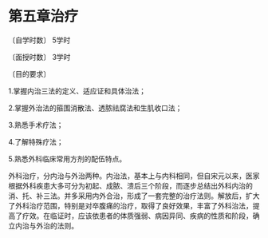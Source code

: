 # 第五章治疗

〔自学时数〕     5学时

〔面授时数〕     3学时

〔目的要求〕

1.掌握内治三法的定义、适应证和具体治法；

2.掌握外治法的箍围消散法、透脓祛腐法和生肌收口法；

3.熟悉手术疗法；

4.了解特殊疗法；

5.熟悉外科临床常用方剂的配伍特点。

外科治疗，分内治与外治两种。内治法，基本上与内科相同，但自宋元以来，医家根据外科疾患大多可分为初起、成脓、溃后三个阶段，而逐步总结出外科内治的消、托、补三法。并多采用内外合治，形成了一套完整的治疗法则。解放后，扩大了外科治疗范围，特别是对卒腹痛的治疗，取得了良好效果，丰富了外科治法，提高了疗效。在临证时，应该依患者的体质强弱、病因异同、疾病的性质和阶段，确立内治与外治的法则。
